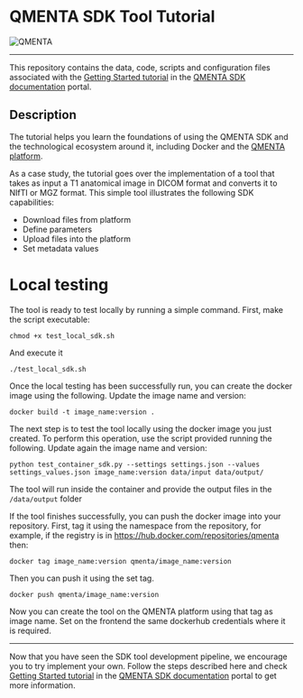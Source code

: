 # QMENTA SDK Tool Tutorial

<img src="https://www.qmenta.com/hubfs/Logo-QMENTA-Green-280-min.png" alt="QMENTA">

---

This repository contains the data, code, scripts and configuration files associated with the 
[Getting Started tutorial](https://docs.qmenta.com/sdk/getting_started.html) in the 
[QMENTA SDK documentation](https://docs.qmenta.com/sdk/) portal.

## Description

The tutorial helps you learn the foundations of using the QMENTA SDK and the technological ecosystem around it,
including Docker and the [QMENTA platform](https://client.qmenta.com/#/login).

As a case study, the tutorial goes over the implementation of a tool that takes as input a T1 anatomical image in DICOM
format and converts it to NIfTI or MGZ format. This simple tool illustrates the following SDK capabilities:

- Download files from platform
- Define parameters
- Upload files into the platform
- Set metadata values

# Local testing

The tool is ready to test locally by running a simple command. First, make the script executable:
```shell
chmod +x test_local_sdk.sh
```

And execute it
```shell
./test_local_sdk.sh
```

Once the local testing has been successfully run, you can create the docker image
using the following. Update the image name and version:

```shell
docker build -t image_name:version .
```

The next step is to test the tool locally using the docker image you just created. To perform
this operation, use the script provided running the following. Update again the image name and version:

```shell
python test_container_sdk.py --settings settings.json --values settings_values.json image_name:version data/input data/output/
```

The tool will run inside the container and provide the output files in the `/data/output` folder

If the tool finishes successfully, you can push the docker image into your repository. First, tag it using the namespace
from the repository, for example, if the registry is in https://hub.docker.com/repositories/qmenta then:

```shell
docker tag image_name:version qmenta/image_name:version
```

Then you can push it using the set tag.

```shell
docker push qmenta/image_name:version
```

Now you can create the tool on the QMENTA platform using that tag as image name. Set on the frontend the same 
dockerhub credentials where it is required.

---

Now that you have seen the SDK tool development pipeline, we encourage you to try implement your own.
Follow the steps described here and check [Getting Started tutorial](https://docs.qmenta.com/sdk/getting_started.html) in the 
[QMENTA SDK documentation](https://docs.qmenta.com/sdk/) portal to get more information.
